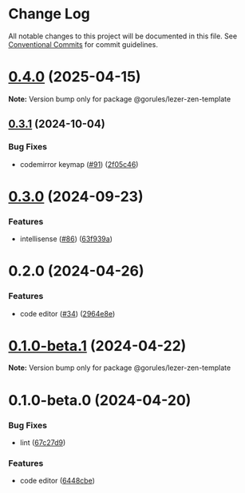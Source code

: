 # Change Log

All notable changes to this project will be documented in this file.
See [Conventional Commits](https://conventionalcommits.org) for commit guidelines.

# [0.4.0](https://github.com/lezer-parser/json/compare/@gorules/lezer-zen-template@0.3.1...@gorules/lezer-zen-template@0.4.0) (2025-04-15)

**Note:** Version bump only for package @gorules/lezer-zen-template

## [0.3.1](https://github.com/lezer-parser/json/compare/@gorules/lezer-zen-template@0.3.0...@gorules/lezer-zen-template@0.3.1) (2024-10-04)

### Bug Fixes

- codemirror keymap ([#91](https://github.com/lezer-parser/json/issues/91)) ([2f05c46](https://github.com/lezer-parser/json/commit/2f05c467d6afe130becf927ed2bf948178972692))

# [0.3.0](https://github.com/lezer-parser/json/compare/@gorules/lezer-zen-template@0.2.0...@gorules/lezer-zen-template@0.3.0) (2024-09-23)

### Features

- intellisense ([#86](https://github.com/lezer-parser/json/issues/86)) ([63f939a](https://github.com/lezer-parser/json/commit/63f939a1a06bdeef1f647bcccc9b7a18c2e956c1))

# 0.2.0 (2024-04-26)

### Features

- code editor ([#34](https://github.com/lezer-parser/json/issues/34)) ([2964e8e](https://github.com/lezer-parser/json/commit/2964e8ed20d422c65d8eefdad92d08eae2665913))

# [0.1.0-beta.1](https://github.com/lezer-parser/json/compare/@gorules/lezer-zen-template@0.1.0-beta.0...@gorules/lezer-zen-template@0.1.0-beta.1) (2024-04-22)

**Note:** Version bump only for package @gorules/lezer-zen-template

# 0.1.0-beta.0 (2024-04-20)

### Bug Fixes

- lint ([67c27d9](https://github.com/lezer-parser/json/commit/67c27d90e097597105df09db290640b8cf34f763))

### Features

- code editor ([6448cbe](https://github.com/lezer-parser/json/commit/6448cbeaabe4cd3c7258bf40244972efe507a4ee))
